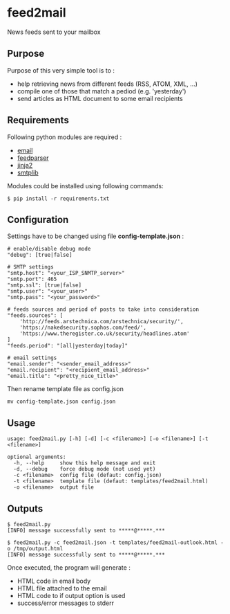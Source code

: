 # feed2mail
News feeds sent to your mailbox

## Purpose 
Purpose of this very simple tool is to :
- help retrieving news from different feeds (RSS, ATOM, XML, ...)
- compile one of those that match a pediod (e.g. 'yesterday')
- send articles as HTML document to some email recipients

## Requirements
Following python modules are required :
- [email](https://docs.python.org/3/library/email.html)
- [feedparser](https://pythonhosted.org/feedparser/)
- [jinja2](http://jinja.pocoo.org/)
- [smtplib](https://docs.python.org/3/library/smtplib.html)

Modules could be installed using following commands:
```
$ pip install -r requirements.txt
```
## Configuration
Settings have to be changed using file **config-template.json** :
```
# enable/disable debug mode
"debug": [true|false]

# SMTP settings
"smtp.host": "<your_ISP_SNMTP_server>"
"smtp.port": 465
"smtp.ssl": [true|false]
"smtp.user": "<your_user>"
"smtp.pass": "<your_password>"

# feeds sources and period of posts to take into consideration
"feeds.sources": [
    'http://feeds.arstechnica.com/arstechnica/security/',
    'https://nakedsecurity.sophos.com/feed/',
    'https://www.theregister.co.uk/security/headlines.atom'
]
"feeds.period": "[all|yesterday|today]"

# email settings
"email.sender": "<sender_email_address>"
"email.recipient": "<recipient_email_address>"
"email.title": "<pretty_nice_title>"
```
Then rename template file as config.json
```
mv config-template.json config.json
```
## Usage
```
usage: feed2mail.py [-h] [-d] [-c <filename>] [-o <filename>] [-t <filename>]

optional arguments:
  -h, --help     show this help message and exit
  -d, --debug    force debug mode (not used yet)
  -c <filename>  config file (defaut: config.json)
  -t <filename>  template file (defaut: templates/feed2mail.html)
  -o <filename>  output file
```
## Outputs
```
$ feed2mail.py
[INFO] message successfully sent to *****@*****.***

$ feed2mail.py -c feed2mail.json -t templates/feed2mail-outlook.html -o /tmp/output.html
[INFO] message successfully sent to *****@*****.***
```
Once executed, the program will generate :
- HTML code in email body
- HTML file attached to the email
- HTML code to <filename> if output option is used
- success/error messages to stderr
